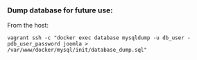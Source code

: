 ### Dump database for future use:
From the host:

`vagrant ssh -c "docker exec database mysqldump -u db_user -pdb_user_password joomla > /var/www/docker/mysql/init/database_dump.sql"`

